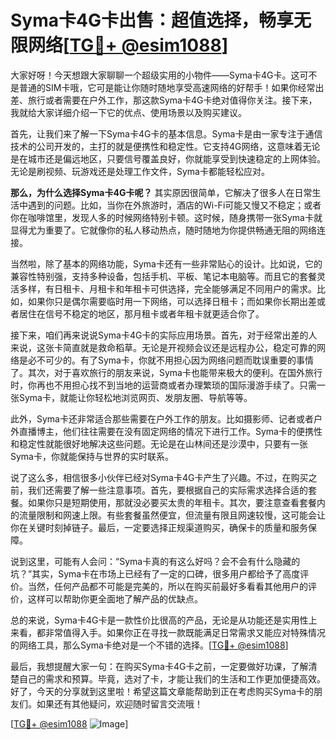 # Syma卡4G卡出售：超值选择，畅享无限网络[[TG💪+ @esim1088](https://t.me/s/esim1088)]

大家好呀！今天想跟大家聊聊一个超级实用的小物件——Syma卡4G卡。这可不是普通的SIM卡哦，它可是能让你随时随地享受高速网络的好帮手！如果你经常出差、旅行或者需要在户外工作，那这款Syma卡4G卡绝对值得你关注。接下来，我就给大家详细介绍一下它的优点、使用场景以及购买建议。

首先，让我们来了解一下Syma卡4G卡的基本信息。Syma卡是由一家专注于通信技术的公司开发的，主打的就是便携性和稳定性。它支持4G网络，这意味着无论是在城市还是偏远地区，只要信号覆盖良好，你就能享受到快速稳定的上网体验。无论是刷视频、玩游戏还是处理工作文件，Syma卡都能轻松应对。

**那么，为什么选择Syma卡4G卡呢？** 其实原因很简单，它解决了很多人在日常生活中遇到的问题。比如，当你在外旅游时，酒店的Wi-Fi可能又慢又不稳定；或者你在咖啡馆里，发现人多的时候网络特别卡顿。这时候，随身携带一张Syma卡就显得尤为重要了。它就像你的私人移动热点，随时随地为你提供畅通无阻的网络连接。

当然啦，除了基本的网络功能，Syma卡还有一些非常贴心的设计。比如说，它的兼容性特别强，支持多种设备，包括手机、平板、笔记本电脑等。而且它的套餐灵活多样，有日租卡、月租卡和年租卡可供选择，完全能够满足不同用户的需求。比如，如果你只是偶尔需要临时用一下网络，可以选择日租卡；而如果你长期出差或者居住在信号不稳定的地区，那月租卡或者年租卡就更适合你了。

接下来，咱们再来说说Syma卡4G卡的实际应用场景。首先，对于经常出差的人来说，这张卡简直就是救命稻草。无论是开视频会议还是远程办公，稳定可靠的网络是必不可少的。有了Syma卡，你就不用担心因为网络问题而耽误重要的事情了。其次，对于喜欢旅行的朋友来说，Syma卡也能带来极大的便利。在国外旅行时，你再也不用担心找不到当地的运营商或者办理繁琐的国际漫游手续了。只需一张Syma卡，就能让你轻松地浏览网页、发朋友圈、导航等等。

此外，Syma卡还非常适合那些需要在户外工作的朋友。比如摄影师、记者或者户外直播博主，他们往往需要在没有固定网络的情况下进行工作。Syma卡的便携性和稳定性就能很好地解决这些问题。无论是在山林间还是沙漠中，只要有一张Syma卡，你就能保持与世界的实时联系。

说了这么多，相信很多小伙伴已经对Syma卡4G卡产生了兴趣。不过，在购买之前，我们还需要了解一些注意事项。首先，要根据自己的实际需求选择合适的套餐。如果你只是短期使用，那就没必要买太贵的年租卡。其次，要注意查看套餐内的流量限制和网速上限。有些套餐虽然便宜，但流量有限且网速较慢，这可能会让你在关键时刻掉链子。最后，一定要选择正规渠道购买，确保卡的质量和服务保障。

说到这里，可能有人会问：“Syma卡真的有这么好吗？会不会有什么隐藏的坑？”其实，Syma卡在市场上已经有了一定的口碑，很多用户都给予了高度评价。当然，任何产品都不可能是完美的，所以在购买前最好多看看其他用户的评价，这样可以帮助你更全面地了解产品的优缺点。

总的来说，Syma卡4G卡是一款性价比很高的产品，无论是从功能还是实用性上来看，都非常值得入手。如果你正在寻找一款既能满足日常需求又能应对特殊情况的网络工具，那么Syma卡绝对是一个不错的选择。[[TG💪+ @esim1088](https://t.me/s/esim1088)]

最后，我想提醒大家一句：在购买Syma卡4G卡之前，一定要做好功课，了解清楚自己的需求和预算。毕竟，选对了卡，才能让我们的生活和工作更加便捷高效。好了，今天的分享就到这里啦！希望这篇文章能帮助到正在考虑购买Syma卡的朋友们。如果还有其他疑问，欢迎随时留言交流哦！

[[TG💪+ @esim1088](https://t.me/s/esim1088) ![Image](https://i.postimg.cc/4NQfJmqS/Snipaste-2025-05-13-00-14-12.png)]